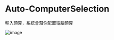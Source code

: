# Auto-ComputerSelection
輸入預算，系統會幫你配置電腦預算

![image](https://user-images.githubusercontent.com/26793944/185339428-54e17ec0-d74f-4333-8696-a799a2eb1f06.png)
